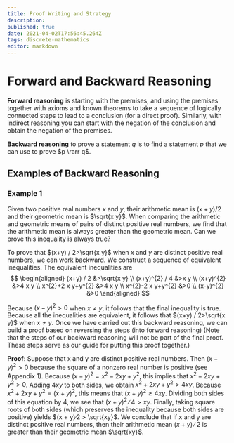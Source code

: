 ```yaml
---
title: Proof Writing and Strategy
description: 
published: true
date: 2021-04-02T17:56:45.264Z
tags: discrete-mathematics
editor: markdown
---
```


# Forward and Backward Reasoning
**Forward reasoning** is starting with the premises, and using the premises together with axioms and known theorems to take a sequence of logically connected steps to lead to a conclusion (for a direct proof). Similarly, with indirect reasoning you can start with the negation of the conclusion and obtain the negation of the premises.

**Backward reasoning** to prove a statement $q$ is to find a statement $p$ that we can use to prove $p \rarr q$.

## Examples of Backward Reasoning
### Example 1
Given two positive real numbers $x$ and $y$, their arithmetic mean is $(x+y) / 2$ and their geometric mean is $\sqrt{x y}$. When comparing the arithmetic and geometric means of pairs of distinct positive real numbers, we find that the arithmetic mean is always greater than the geometric mean. Can we prove this inequality is always true?

To prove that $(x+y) / 2>\sqrt{x y}$ when $x$ and $y$ are distinct positive real numbers, we can work backward. We construct a sequence of equivalent inequalities. The equivalent inequalities are 
$$
\begin{aligned}
(x+y) / 2 &>\sqrt{x y} \\
(x+y)^{2} / 4 &>x y \\
(x+y)^{2} &>4 x y \\
x^{2}+2 x y+y^{2} &>4 x y \\
x^{2}-2 x y+y^{2} &>0 \\
(x-y)^{2} &>0
\end{aligned}
$$

Because $(x-y)^{2}>0$ when $x \ne y$, it follows that the final inequality is true. Because all the inequalities are equivalent, it follows that $(x+y) / 2>\sqrt{x y}$ when $x \ne y$. Once we have carried out this backward reasoning, we can build a proof based on reversing the steps (into forward reasoning) (Note that the steps of our backward reasoning will
not be part of the final proof. These steps serve as our guide for putting this proof together.)

**Proof**: Suppose that x and y are distinct positive real numbers. Then $(x − y)^2 \gt 0$ because the square of a nonzero real number is positive (see Appendix 1). Because $(x − y)^2 = x^2 − 2xy + y^2$, this implies that $x^2 − 2xy + y^2 \gt 0$. Adding $4xy$ to both sides, we obtain $x^2 + 2xy + y^2 \gt 4xy$. Because $x^2 + 2xy + y^2 = (x + y)^2$, this means that $(x + y)^2 \ge 4xy$. Dividing both sides of this equation by $4$, we see that $(x + y)^2∕4 \gt xy$. Finally, taking square roots of both sides (which preserves the inequality because both sides are positive) yields $(x + y)∕2 > \sqrt{xy}$. We conclude that if x and y are distinct positive real numbers, then their arithmetic mean $(x + y)∕2$ is greater than their geometric mean $\sqrt{xy}$.